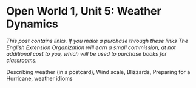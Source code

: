 
# Open World 1, Unit 5: Weather Dynamics
*This post contains links. If you make a purchase through these links The English Extension Organization will earn a small commission, at not additional cost to you, which will be used to purchase books for classrooms.* 

Describing weather (in a postcard), Wind scale, Blizzards, Preparing for a Hurricane, weather idioms
<!--stackedit_data:
eyJoaXN0b3J5IjpbMTM5MzAyMjA1NiwtNzQ0MjUyNTE2XX0=
-->